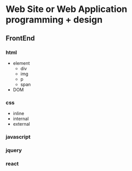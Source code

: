 # Web Site or Web Application programming + design

## FrontEnd

### html
- element
	- div
    - img
    - p
    - span
- DOM
### css
- inline
- internal
- external

### javascript

### jquery

### react


